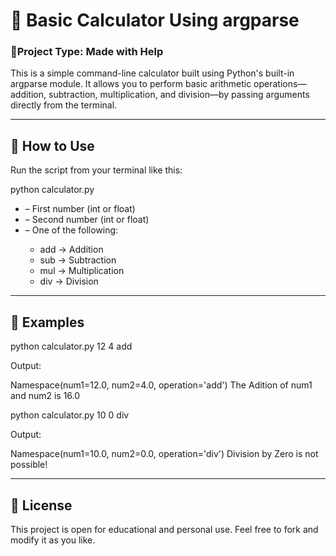 # 🧮 Basic Calculator Using argparse

### 🤝Project Type: Made with Help

This is a simple command-line calculator built using Python's built-in argparse module. It allows you to perform basic arithmetic operations—addition, subtraction, multiplication, and division—by passing arguments directly from the terminal.

---

## 🚀 How to Use

Run the script from your terminal like this:


python calculator.py <num1> <num2> <operation>


- <num1> – First number (int or float)
- <num2> – Second number (int or float)
- <operation> – One of the following:
  - add → Addition
  - sub → Subtraction
  - mul → Multiplication
  - div → Division

---

## 🧪 Examples


python calculator.py 12 4 add


Output:

Namespace(num1=12.0, num2=4.0, operation='add')
The Adition of num1 and num2 is 16.0



python calculator.py 10 0 div


Output:

Namespace(num1=10.0, num2=0.0, operation='div')
Division by Zero is not possible!


---

## 📄 License

This project is open for educational and personal use. Feel free to fork and modify it as you like.